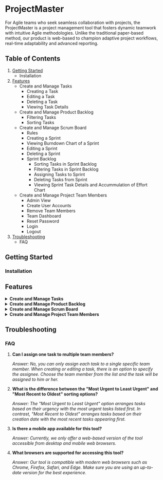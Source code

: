 # ProjectMaster

For Agile teams who seek seamless collaboration with projects, the ProjectMaster is a project management tool that fosters dynamic teamwork with intuitive Agile methodologies. Unlike the traditional paper-based method, our product is web-based to champion adaptive project workflows, real-time adaptability and advanced reporting. 

## Table of Contents

1. [Getting Started](#getting-started)
   - Installation
2. [Features](#features)
   - Create and Manage Tasks
        - Creating a Task
        - Editing a Task
        - Deleting a Task
        - Viewing Task Details
    - Create and Manage Product Backlog
        - Filtering Tasks
        - Sorting Tasks
    - Create and Manage Scrum Board
        - Rules
        - Creating a Sprint
        - Viewing Burndown Chart of a Sprint
        - Editing a Sprint
        - Deleting a Sprint
        - Sprint Backlog
            - Sorting Tasks in Sprint Backlog
            - Filtering Tasks in Sprint Backlog
            - Assigning Tasks to Sprint
            - Deleting Tasks from Sprint
            - Viewing Sprint Task Details and Accummulation of Effort Chart
    - Create and Manage Project Team Members
        - Admin View
        - Create User Accounts
        - Remove Team Members
        - Team Dashboard
        - Reset Password
        - Login
        - Logout
3. [Troubleshooting](#troubleshooting)
   - FAQ

## Getting Started

### Installation


## Features

<details>
<summary><b>Create and Manage Tasks</b></summary>

#### Creating a Task

1. **Add Button:** Click on the "+" button, it will linked to a page where you can fill in the details of task.

2. **Input Details:** You have to fill in all of the components for rendering task information.The attributes include task name, story point, assignee, description, type of task, tags, priority, status and stages. 

3. **Done Button:** After filling in all of the details, click on the "Done" button and the task will be added and displayed as a card in the product backlog.

#### Editing a Task

1. **Edit Button:** Click on the edit button, it will linked to a page where you can edit in the details of the task.

2. **Input Details:** You can change the details that is previously input in the task.

3. **Done button:** Click on the done button, it will save the new details of the task.

#### Deleting a Task

1. **Delete Button:** On the product backlog main page, you'll notice a small bin icon in the bottom-right corner of each task. Click on this bin icon to access the delete feature.

2. **Applying Delete Feature:** After clicking the bin icon, the task will be promptly removed from the product backlog main page. Once this action is completed, the task will no longer be visible or accessible within the product backlog. This feature is particularly useful for keeping your backlog organized and up-to-date by removing tasks that are no longer relevant or necessary.

#### Viewing Task Details

1. **Select Task:** Click on the task card, it will linked to a page where it shows all details of task.

2. **Display Attributes:** Attributes such as task name, story point, assignee, description, type of task, tags, priority, status and stage of the selected task are displayed at once. 

3. **Done button:** Click on the done button, it will linked back to the product backlog page. 

</details>

<details>
<summary><b>Create and Manage Product Backlog</b></summary>

#### Filtering Tasks

1. **Selecting Tags:** Tags such as Frontend, Backend, API, Testing, Framework, UI, UX, and Database are available to categorize your tasks. When visualising task cards on the product backlog, you can narrow down tasks based on task tags.

2. **Using the Filter Menu:** On the product backlog main page, you'll find a drop-down menu for filtering tasks. Click on the menu to access filter options.

3. **Applying Filters:** Choose one tag from the list to filter tasks based on your criteria. Once selected, only the tasks that match the chosen tags will be displayed on the product backlog. This makes it easier to focus on tasks related to specific areas or aspects of your project. 

#### Sorting Tasks

1. **Sorting Orders:**
   - Most Urgent to Least Urgent
   - Least Urgent to Most Urgent 
   - Oldest to Most Recent
   - Most Recent to Oldest 

2. **Using the Sorting Menu:** On the product backlog main page, you'll find a drop-down menu for sorting tasks. Click on the menu to access sorting options.

3. **Applying Sort Orders:** Choose one sorting order from the list to visualize your tasks in an organized manner. This makes it easier to focus on urgent tasks or review tasks chronologically.

</details>

<details>
<summary><b>Create and Manage Scrum Board</b></summary>

#### Rules

1. Once sprint is started:  
    - The sprint details(such as end date) is uneditable.
    - Tasks in the sprint cannot be added or edited.
    - Burndown Chart of the sprint is automatically generated.

2. Sprint will be automatically ended on the ending date.

#### Creating a Sprint

1. **Add Button:** Click on the "+" button, it will link to a page where you can fill in the details of sprint.

2. **Input Details:** You have to fill in all of the components for rendering sprint information.The attributes include sprint name, starting and ending date, and sprint status.  

3. **Done Button:** After filling in all of the details, click on the "Done" button and the sprint will be added and displayed as a card in the scrumboard.

### Viewing Burndown Chart of a Sprint

1. **View Button:** Click on the chart button, which is the first icon on the right-corner of a task, it will link to a page where show you the burndown chart of the sprint. It is able to click it once the sprint has started.

2. **Chart Details:** The Burndown Chart is used to visualize the remaining work over time, based on the story point. It consist of 2 lines:  
    - Ideal Velocity  
    It represents the expected rate of work completion, starting at the total planned work and ending at zero work remaining by end of the sprint.
    
    - Actual Velocity  
    It tracks the team's real-world progress, showing how much work is completed or remaining at the end of each time period.

### Editing a Sprint

1. **Edit Button:** Click on the edit button, it will link to a page where you can edit the details of the sprint.

2. **Input Details:** You can change the details that is previously input in the sprint.

3. **Done button:** Click on the done button, it will save the new details of the sprint.

### Deleting a Sprint

1. **Delete Button:** On the scrum board main page, you'll notice a small bin icon in the bottom-right corner of each task. Click on this bin icon to access the delete feature.

### Sprint Backlog

1. **Sprint Backlog Details:** At the top of the page, you'll find essential details about the Sprint Backlog, including its current status and the specified time range.

2. **Sprint Backlog Features:** 
    - Sorting tasks
    - Filtering tasks
    - Assigning new tasks
    - Deleting allocated tasks  

    *Small Reminder: Task addition and deletion is restricted once sprint has started.*

3. **Task Status:**  
    - Tasks can have one of four statuses: Not Started, In Progress, Completed, or Overdue. 
    - You can easily update the status of a task by using a simple drag-and-drop action. 
        - You are unable to drop the task to "Overdue" column, ie. cannot manually change task status to "Overdue". 
        - However, tasks in the completed sprint cannot be dragged.
    - Tasks that have not been marked as "Done" by the end of the sprint will automatically be relocated to the "Overdue" column. Overdue tasks will not return to the Product Backlog, hence you will need to re-add them manually.

#### Sorting Tasks in Sprint Backlog

1. **Sorting Orders:**
   - Most Urgent to Least Urgent
   - Least Urgent to Most Urgent 
   - Oldest to Most Recent
   - Most Recent to Oldest 

2. **Using the Sorting Menu:** On the Sprint Backlog page, you'll find a drop-down menu for sorting tasks. Click on the menu to access sorting options.

3. **Applying Sort Orders:** Select a sorting order from the list to organize your tasks under each status column.

#### Filtering Tasks in Sprint Backlog

1. **Selecting Tags:** Tags such as Frontend, Backend, API, Testing, Framework, UI, UX, and Database are available to categorize your tasks. When visualising task cards on the Sprint Backlog, you can narrow down tasks based on task tags.

2. **Using the Filter Menu:** On the Sprint Backlog page, you'll find a drop-down menu for filtering tasks. Click on the menu to access filter options.

3. **Applying Filters:** Choose one tag from the list to filter tasks based on your criteria. Once selected, only the tasks that match the chosen tags will be displayed under its status column. 

### Assigning Tasks to Sprint

1. **Add task to sprint:** Locate the "+" button within the Sprint Backlog section and click on it. This action will redirect you to a page where you can assign tasks to the sprint. The "+" button is hidden once the sprint starts, indicating that tasks cannot be added during an active sprint.

2. **Select Task:** On the assignment page, you'll find a list of tasks that haven't been assigned to a specific sprint. Check the checkbox associated with the task card to select the tasks for assignment to the current sprint.

3. **Confirm Assignment:** After selecting the desired tasks, click on the "Done" button. This action will successfully assign the selected tasks to the sprint.

4. **Navigate Back:** You can return to the Sprint Backlog page by clicking on the "Back" button. This button will take you back to the previous page. 

#### Deleting Tasks from Sprint

1. **Delete Button:** On each task in the Sprint Backlog, you'll find a small bin icon in the bottom-right corner. Click on this bin icon to access the delete feature. The bin icon is hidden once the sprint starts, indicating that tasks cannot be deleted during an active sprint.

2. **Applying Delete Feature:** After clicking the bin icon, the task will be promptly removed from the Sprint Backlog page, and moved back to the Product Backlog page. Once this action is completed, the task will no longer be visible or accessible within the Sprint Backlog. 

### Viewing Sprint Task Details and Accummulation of Effort Chart 

1. **View sprint task details:** Within the sprint backlog, click on the task card that you want to view. This will open another window that displays the information of the task assigned to the sprint.

2. **Navigate back from view sprint task details:** You can navigate back to the sprint backlog by clicking on the "Back" button.

3. **Insert Log Time:** You can record the log time for each task by following the **View sprint task details** step and clicking on "+insert log time" which will display a pop up window that will prompt for the date, start time and end time. If there is an overlap between the newly inserted time range and the previously logged time, only the portion of the time range that does not overlap will be added into the total time spent.

4. **Insert Log Time Action:** When completing **Insert Log Time**, you can click on the "Done" button to record the logtime or "Back" button to close the pop up.

5. **View Accumulation of Effort Chart:** You can view the chart by clicking on the Graph Icon next to the "Log Time" heading which will open a pop up window that displays the accumulation of effort chart based on the recorded log time.

6. **Navigate back from accumulation of effort chart:** You can return to **View sprint task details** by clicking on the "Back" button.

</details>

<details>
<summary><b>Create and Manage Project Team Members</b></summary>

#### Admin View

1. **Team Members:** Admin can view team members' usernames, emails and passwords in a table. Admin also has the privilege to add/create new members and delete existing members into the application. 

2. **Average Time Spent:** Admin can view the average time spent by each team member per day within a specific time range.

2. **Contribution Log:** There is a live chart for each team member to show their contribution towards the project within a specific time range.

#### Create User Accounts

1. **Create button:** Admin have the privilege to create user account in the Create User Account window. There is a plus user icon in the Admin View page. By clicking it, you will be redirected to the create user account window. 

2. **Input Details:** In the Create User Account window, you need to fill in all the user information. The attributes include username, email, and password.

3. **Done Button:** After filling in all the details, click the "Done" button. Your data will be securely stored in the database, and you can use it for future logins.

#### Remove Team Members

1. **'Bin' Button:** In the Admin View Window, all user accounts are displayed in a table, each associated with a bin button. By clicking the bin button, admin can remove the user account from the project.

#### Team Dashboard

1. Team members can navigate to the Team Dashboard which can be found in the navigation bar. 

2. In the Team Dashboard, all the team members are displayed in a table with their username and email. 

#### Reset Password

1. 

#### Login

1. **Input Details:** You need to fill in the existing username and password to log in.

2. **Login Button:** After entering all the details, click the "Log in" button to be directed to the product backlog window.

#### Logout 

1. **Access Logout Button:** Hover over the profile icon in the navbar for a dropdown list to be displayed and towards the bottom of the list will consist of a "Log Out" button.

2. **Logout Button:** When clicked, redirect user back to the login page awaiting for login again.

</details>

## Troubleshooting

### FAQ

1. **Can I assign one task to multiple team members?**
    
    *Answer: No, you can only assign each task to a single specific team member. When creating or editing a task, there is an option to specify the assignee. Choose the team member from the list and the task will be assigned to him or her.*

2. **What is the difference between the "Most Urgent to Least Urgent" and "Most Recent to Oldest" sorting options?**

    *Answer: The "Most Urgent to Least Urgent" option arranges tasks based on their urgency with the most urgent tasks listed first. In contrast, "Most Recent to Oldest" arranges tasks based on their creation date with the most recent tasks appearing first.*

3. **Is there a mobile app available for this tool?**

    *Answer: Currently, we only offer a web-based version of the tool accessible from desktop and mobile web browsers.* 

4. **What browsers are supported for accessing this tool?**

    *Answer: Our tool is compatible with modern web browsers such as Chrome, Firefox, Safari, and Edge. Make sure you are using an up-to-date version for the best experience.*
